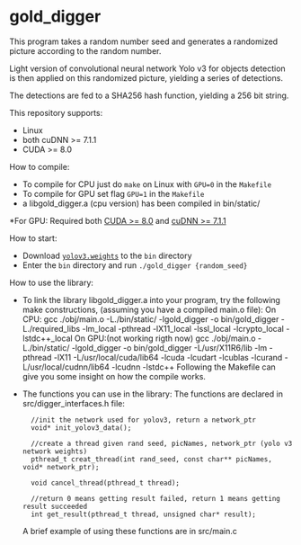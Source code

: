 # gold_digger
This program takes a random number seed and generates a randomized picture according to the random number.

Light version of convolutional neural network Yolo v3 for objects detection is then applied on this randomized picture, yielding a series of detections.

The detections are fed to a SHA256 hash function, yielding a 256 bit string.

This repository supports:

* Linux
* both cuDNN >= 7.1.1
* CUDA >= 8.0

How to compile:
* To compile for CPU just do `make` on Linux with `GPU=0` in the `Makefile` 
* To compile for GPU set flag `GPU=1` in the `Makefile` 
* a libgold_digger.a (cpu version) has been compiled in bin/static/
    
*For GPU:  Required both [CUDA >= 8.0](https://developer.nvidia.com/cuda-toolkit-archive) and [cuDNN >= 7.1.1](https://developer.nvidia.com/rdp/cudnn-archive)

How to start:
* Download [`yolov3.weights`](https://pjreddie.com/media/files/yolov3.weights) to the `bin` directory
* Enter the `bin` directory and run `./gold_digger {random_seed}`

How to use the library:
* To link the library libgold_digger.a into your program, try the following make constructions, (assuming you have a compiled main.o file):
    On CPU:
        gcc ./obj/main.o -L./bin/static/ -lgold_digger -o bin/gold_digger -L./required_libs -lm_local -pthread -lX11_local -lssl_local -lcrypto_local -lstdc++_local
    On GPU:(not working rigth now)
        gcc ./obj/main.o -L./bin/static/ -lgold_digger -o bin/gold_digger -L/usr/X11R6/lib -lm -pthread -lX11 -L/usr/local/cuda/lib64 -lcuda -lcudart -lcublas -lcurand -L/usr/local/cudnn/lib64 -lcudnn -lstdc++ 
    Following the Makefile can give you some insight on how the compile works.

* The functions you can use in the library:
    The functions are declared in src/digger_interfaces.h file:
    
        //init the network used for yolov3, return a network_ptr
        void* init_yolov3_data();

        //create a thread given rand seed, picNames, network_ptr (yolo v3 network weights)
        pthread_t creat_thread(int rand_seed, const char** picNames, void* network_ptr);

        void cancel_thread(pthread_t thread);

        //return 0 means getting result failed, return 1 means getting result succeeded 
        int get_result(pthread_t thread, unsigned char* result);
    A brief example of using these functions are in src/main.c

